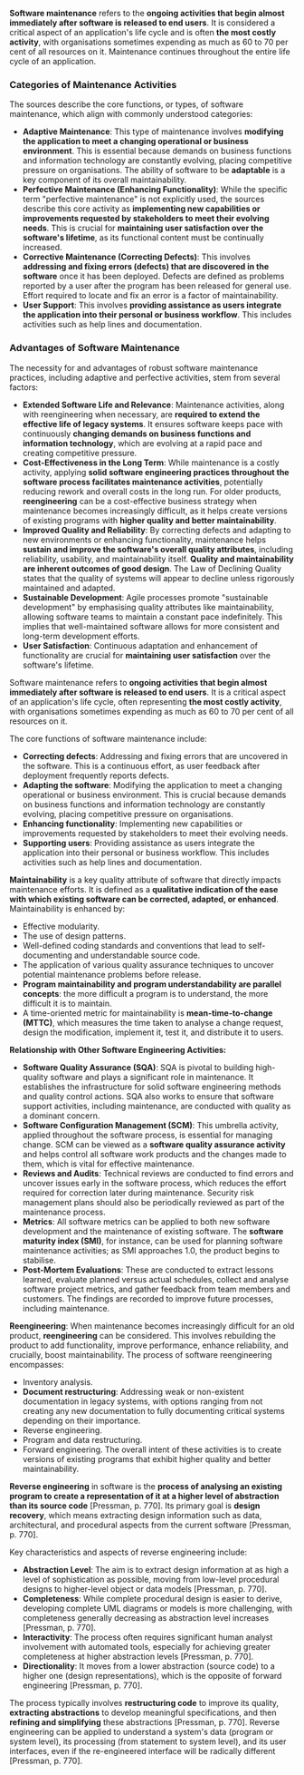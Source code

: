 **Software maintenance** refers to the **ongoing activities that begin almost immediately after software is released to end users**. It is considered a critical aspect of an application's life cycle and is often **the most costly activity**, with organisations sometimes expending as much as 60 to 70 per cent of all resources on it. Maintenance continues throughout the entire life cycle of an application.

### Categories of Maintenance Activities

The sources describe the core functions, or types, of software maintenance, which align with commonly understood categories:

- **Adaptive Maintenance**: This type of maintenance involves **modifying the application to meet a changing operational or business environment**. This is essential because demands on business functions and information technology are constantly evolving, placing competitive pressure on organisations. The ability of software to be **adaptable** is a key component of its overall maintainability.
- **Perfective Maintenance (Enhancing Functionality)**: While the specific term "perfective maintenance" is not explicitly used, the sources describe this core activity as **implementing new capabilities or improvements requested by stakeholders to meet their evolving needs**. This is crucial for **maintaining user satisfaction over the software's lifetime**, as its functional content must be continually increased.
- **Corrective Maintenance (Correcting Defects)**: This involves **addressing and fixing errors (defects) that are discovered in the software** once it has been deployed. Defects are defined as problems reported by a user after the program has been released for general use. Effort required to locate and fix an error is a factor of maintainability.
- **User Support**: This involves **providing assistance as users integrate the application into their personal or business workflow**. This includes activities such as help lines and documentation.

### Advantages of Software Maintenance

The necessity for and advantages of robust software maintenance practices, including adaptive and perfective activities, stem from several factors:

- **Extended Software Life and Relevance**: Maintenance activities, along with reengineering when necessary, are **required to extend the effective life of legacy systems**. It ensures software keeps pace with continuously **changing demands on business functions and information technology**, which are evolving at a rapid pace and creating competitive pressure.
- **Cost-Effectiveness in the Long Term**: While maintenance is a costly activity, applying **solid software engineering practices throughout the software process facilitates maintenance activities**, potentially reducing rework and overall costs in the long run. For older products, **reengineering** can be a cost-effective business strategy when maintenance becomes increasingly difficult, as it helps create versions of existing programs with **higher quality and better maintainability**.
- **Improved Quality and Reliability**: By correcting defects and adapting to new environments or enhancing functionality, maintenance helps **sustain and improve the software's overall quality attributes**, including reliability, usability, and maintainability itself. **Quality and maintainability are inherent outcomes of good design**. The Law of Declining Quality states that the quality of systems will appear to decline unless rigorously maintained and adapted.
- **Sustainable Development**: Agile processes promote "sustainable development" by emphasising quality attributes like maintainability, allowing software teams to maintain a constant pace indefinitely. This implies that well-maintained software allows for more consistent and long-term development efforts.
- **User Satisfaction**: Continuous adaptation and enhancement of functionality are crucial for **maintaining user satisfaction** over the software's lifetime.

Software maintenance refers to **ongoing activities that begin almost immediately after software is released to end users**. It is a critical aspect of an application's life cycle, often representing **the most costly activity**, with organisations sometimes expending as much as 60 to 70 per cent of all resources on it.

The core functions of software maintenance include:

- **Correcting defects**: Addressing and fixing errors that are uncovered in the software. This is a continuous effort, as user feedback after deployment frequently reports defects.
- **Adapting the software**: Modifying the application to meet a changing operational or business environment. This is crucial because demands on business functions and information technology are constantly evolving, placing competitive pressure on organisations.
- **Enhancing functionality**: Implementing new capabilities or improvements requested by stakeholders to meet their evolving needs.
- **Supporting users**: Providing assistance as users integrate the application into their personal or business workflow. This includes activities such as help lines and documentation.

**Maintainability** is a key quality attribute of software that directly impacts maintenance efforts. It is defined as a **qualitative indication of the ease with which existing software can be corrected, adapted, or enhanced**. Maintainability is enhanced by:

- Effective modularity.
- The use of design patterns.
- Well-defined coding standards and conventions that lead to self-documenting and understandable source code.
- The application of various quality assurance techniques to uncover potential maintenance problems before release.
- **Program maintainability and program understandability are parallel concepts**: the more difficult a program is to understand, the more difficult it is to maintain.
- A time-oriented metric for maintainability is **mean-time-to-change (MTTC)**, which measures the time taken to analyse a change request, design the modification, implement it, test it, and distribute it to users.

**Relationship with Other Software Engineering Activities:**

- **Software Quality Assurance (SQA)**: SQA is pivotal to building high-quality software and plays a significant role in maintenance. It establishes the infrastructure for solid software engineering methods and quality control actions. SQA also works to ensure that software support activities, including maintenance, are conducted with quality as a dominant concern.
- **Software Configuration Management (SCM)**: This umbrella activity, applied throughout the software process, is essential for managing change. SCM can be viewed as a **software quality assurance activity** and helps control all software work products and the changes made to them, which is vital for effective maintenance.
- **Reviews and Audits**: Technical reviews are conducted to find errors and uncover issues early in the software process, which reduces the effort required for correction later during maintenance. Security risk management plans should also be periodically reviewed as part of the maintenance process.
- **Metrics**: All software metrics can be applied to both new software development and the maintenance of existing software. The **software maturity index (SMI)**, for instance, can be used for planning software maintenance activities; as SMI approaches 1.0, the product begins to stabilise.
- **Post-Mortem Evaluations**: These are conducted to extract lessons learned, evaluate planned versus actual schedules, collect and analyse software project metrics, and gather feedback from team members and customers. The findings are recorded to improve future processes, including maintenance.

**Reengineering**: When maintenance becomes increasingly difficult for an old product, **reengineering** can be considered. This involves rebuilding the product to add functionality, improve performance, enhance reliability, and crucially, boost maintainability. The process of software reengineering encompasses:

- Inventory analysis.
- **Document restructuring**: Addressing weak or non-existent documentation in legacy systems, with options ranging from not creating any new documentation to fully documenting critical systems depending on their importance.
- Reverse engineering.
- Program and data restructuring.
- Forward engineering. The overall intent of these activities is to create versions of existing programs that exhibit higher quality and better maintainability.

**Reverse engineering** in software is the **process of analysing an existing program to create a representation of it at a higher level of abstraction than its source code** [Pressman, p. 770]. Its primary goal is **design recovery**, which means extracting design information such as data, architectural, and procedural aspects from the current software [Pressman, p. 770].

Key characteristics and aspects of reverse engineering include:

- **Abstraction Level**: The aim is to extract design information at as high a level of sophistication as possible, moving from low-level procedural designs to higher-level object or data models [Pressman, p. 770].
- **Completeness**: While complete procedural design is easier to derive, developing complete UML diagrams or models is more challenging, with completeness generally decreasing as abstraction level increases [Pressman, p. 770].
- **Interactivity**: The process often requires significant human analyst involvement with automated tools, especially for achieving greater completeness at higher abstraction levels [Pressman, p. 770].
- **Directionality**: It moves from a lower abstraction (source code) to a higher one (design representations), which is the opposite of forward engineering [Pressman, p. 770].

The process typically involves **restructuring code** to improve its quality, **extracting abstractions** to develop meaningful specifications, and then **refining and simplifying** these abstractions [Pressman, p. 770]. Reverse engineering can be applied to understand a system's data (program or system level), its processing (from statement to system level), and its user interfaces, even if the re-engineered interface will be radically different [Pressman, p. 770].
